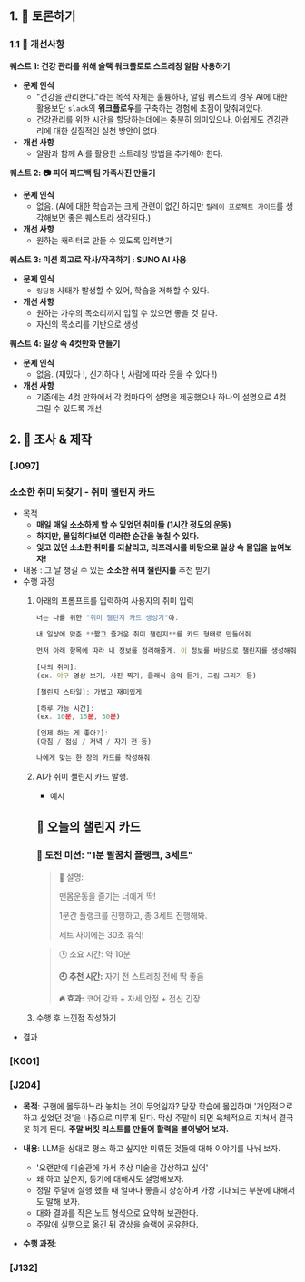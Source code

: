 ## 1. 🔵 토론하기

### 1.1 🧩 개선사항

**퀘스트 1: 건강 관리를 위해 슬랙 워크플로로 스트레칭 알람 사용하기**

- **문제 인식**
  - "건강을 관리한다."라는 목적 자체는 훌륭하나, 알림 퀘스트의 경우 AI에 대한 활용보단 `slack`의 **워크플로우**를 구축하는 경험에 초점이 맞춰져있다.
  - 건강관리를 위한 시간을 할당하는데에는 충분히 의미있으나, 아쉽게도 건강관리에 대한 실질적인 실천 방안이 없다.
- **개선 사항**
  - 알람과 함께 AI를 활용한 스트레칭 방법을 추가해야 한다.

**퀘스트 2: 📷 피어 피드백 팀 가족사진 만들기**

- **문제 인식**
  - 없음. (AI에 대한 학습과는 크게 관련이 없긴 하지만 `릴레이 프로젝트 가이드`를 생각해보면 좋은 퀘스트라 생각된다.)
- **개선 사항**
  - 원하는 캐릭터로 만들 수 있도록 입력받기

**퀘스트 3: 미션 회고로 작사/작곡하기 : SUNO AI 사용**

- **문제 인식**
  - `링딩동` 사태가 발생할 수 있어, 학습을 저해할 수 있다.
- **개선 사항**
  - 원하는 가수의 목소리까지 입힐 수 있으면 좋을 것 같다.
  - 자신의 목소리를 기반으로 생성

**퀘스트 4: 일상 속 4컷만화 만들기**

- **문제 인식**
  - 없음. (재밌다 !, 신기하다 !, 사람에 따라 웃을 수 있다 !)
- **개선 사항**
  - 기존에는 4컷 만화에서 각 컷마다의 설명을 제공했으나 하나의 설명으로 4컷 그릴 수 있도록 개선.

## 2. 🔵 조사 & 제작

### [J097]

### 소소한 취미 되찾기 - 취미 챌린지 카드

- 목적
    - **매일 매일 소소하게 할 수 있었던 취미들 (1시간 정도의 운동)**
    - **하지만, 몰입하다보면 이러한 순간을 놓칠 수 있다.**
    - **잊고 있던 소소한 취미를 되살리고, 리프레시를 바탕으로 일상 속 몰입을 높여보자!**
- 내용 : 그 날 챙길 수 있는 **소소한 취미 챌린지를** 추천 받기
- 수행 과정
    1. 아래의 프롬프트를 입력하여 사용자의 취미 입력
        
        ```jsx
        너는 나를 위한 "취미 챌린지 카드 생성기"야.
        
        내 일상에 맞춘 **짧고 즐거운 취미 챌린지**를 카드 형태로 만들어줘.
        
        먼저 아래 항목에 따라 내 정보를 정리해줄게. 이 정보를 바탕으로 챌린지를 생성해줘.
        
        [나의 취미]:  
        (ex. 야구 영상 보기, 사진 찍기, 클래식 음악 듣기, 그림 그리기 등)
        
        [챌린지 스타일]: 가볍고 재미있게
        
        [하루 가능 시간]:  
        (ex. 10분, 15분, 30분)
        
        [언제 하는 게 좋아?]:  
        (아침 / 점심 / 저녁 / 자기 전 등)
        
        나에게 맞는 한 장의 카드를 작성해줘.
        ```
        
    2. AI가 취미 챌린지 카드 발행.
        - 예시
        
        ## 🎯 오늘의 챌린지 카드
        
        ### 🧗 **도전 미션: "1분 팔꿈치 플랭크, 3세트"**
        
        > 🧩 설명:
        > 
        > 
        > 맨몸운동을 즐기는 너에게 딱!
        > 
        > 1분간 플랭크를 진행하고, 총 3세트 진행해봐.
        > 
        > 세트 사이에는 30초 휴식!
        > 
        
        > 🕒 소요 시간: 약 10분
        > 
        > 
        > **🕘 추천 시간:** 자기 전 스트레칭 전에 딱 좋음
        > 
        > **🔥 효과:** 코어 강화 + 자세 안정 + 전신 긴장
        > 
    3. 수행 후 느낀점 작성하기
- 결과

### [K001]

### [J204]

- **목적**: 구현에 몰두하느라 놓치는 것이 무엇일까? 당장 학습에 몰입하며 '개인적으로 하고 싶었던 것'을 나중으로 미루게 된다. 막상 주말이 되면 육체적으로 지쳐서 결국 못 하게 된다. **주말 버킷 리스트를 만들어 활력을 불어넣어 보자.**

- **내용**: LLM을 상대로 평소 하고 싶지만 미뤄둔 것들에 대해 이야기를 나눠 보자.
	- '오랜만에 미술관에 가서 추상 미술을 감상하고 싶어'
	- 왜 하고 싶은지, 동기에 대해서도 설명해보자.
	- 정말 주말에 실행 했을 때 얼마나 좋을지 상상하며 가장 기대되는 부분에 대해서도 말해 보자.
	- 대화 결과를 작은 노트 형식으로 요약해 보관한다.
	- 주말에 실행으로 옮긴 뒤 감상을 슬랙에 공유한다.

- **수행 과정**:


### [J132]
